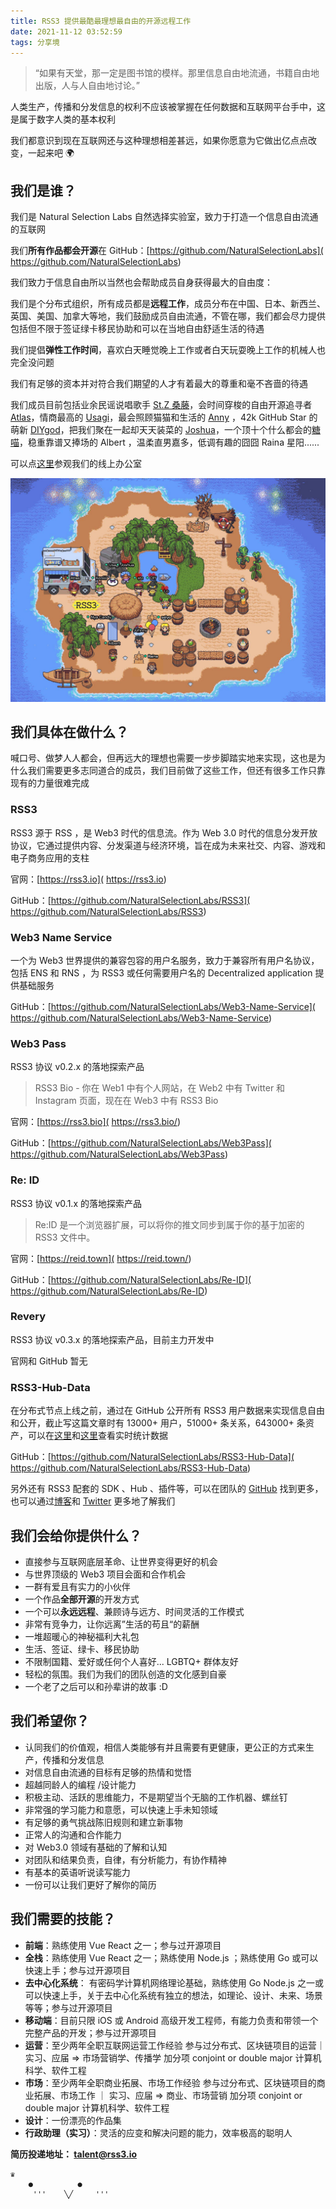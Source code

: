 ```yaml
---
title: RSS3 提供最酷最理想最自由的开源远程工作
date: 2021-11-12 03:52:59
tags: 分享境
---
```

> “如果有天堂，那一定是图书馆的模样。那里信息自由地流通，书籍自由地出版，人与人自由地讨论。”

人类生产，传播和分发信息的权利不应该被掌握在任何数据和互联网平台手中，这是属于数字人类的基本权利

我们都意识到现在互联网还与这种理想相差甚远，如果你愿意为它做出亿点点改变，一起来吧 🌍

## 我们是谁？

我们是 Natural Selection Labs 自然选择实验室，致力于打造一个信息自由流通的互联网

我们**所有作品都会开源**在 GitHub：[https://github.com/NaturalSelectionLabs]( https://github.com/NaturalSelectionLabs)

我们致力于信息自由所以当然也会帮助成员自身获得最大的自由度：

我们是个分布式组织，所有成员都是**远程工作**，成员分布在中国、日本、新西兰、英国、美国、加拿大等地，我们鼓励成员自由流通，不管在哪，我们都会尽力提供包括但不限于签证绿卡移民协助和可以在当地自由舒适生活的待遇

我们提倡**弹性工作时间**，喜欢白天睡觉晚上工作或者白天玩耍晚上工作的机械人也完全没问题

我们有足够的资本并对符合我们期望的人才有着最大的尊重和毫不吝啬的待遇

我们成员目前包括业余民谣说唱歌手 [St.Z 桑藤]( https://music.163.com/#/artist?id=12701196)，会时间穿梭的自由开源追寻者 [Atlas]( https://atlasoin.xyz)，情商最高的  [Usagi]( https://tuzi.moe)，最会照顾猫猫和生活的 [Anny]( http://zui-c.com) ，42k GitHub Star 的萌新 [DIYgod]( https://github.com/DIYgod)，把我们聚在一起却天天装菜的 [Joshua]( https://joshua.rss3.bio/)，一个顶十个什么都会的[糖喵]( https://candinya.com)，稳重靠谱又捧场的 Albert ，温柔直男嘉多，低调有趣的囧囧 Raina 星阳......

可以点[这里]( https://gather.town/invite?token=qK0VM80sY7Aj0-hbBUCLaRt7qg6m55W2)参观我们的线上办公室

![](/images/job2.png)

<!--more-->

## 我们具体在做什么？

喊口号、做梦人人都会，但再远大的理想也需要一步步脚踏实地来实现，这也是为什么我们需要更多志同道合的成员，我们目前做了这些工作，但还有很多工作只靠现有的力量很难完成

### RSS3

RSS3 源于 RSS ，是 Web3 时代的信息流。作为 Web 3.0 时代的信息分发开放协议，它通过提供内容、分发渠道与经济环境，旨在成为未来社交、内容、游戏和电子商务应用的支柱

官网：[https://rss3.io]( https://rss3.io)

GitHub：[https://github.com/NaturalSelectionLabs/RSS3]( https://github.com/NaturalSelectionLabs/RSS3)

### Web3 Name Service

一个为 Web3 世界提供的兼容包容的用户名服务，致力于兼容所有用户名协议，包括 ENS 和 RNS ，为 RSS3 或任何需要用户名的 Decentralized application 提供基础服务

GitHub：[https://github.com/NaturalSelectionLabs/Web3-Name-Service]( https://github.com/NaturalSelectionLabs/Web3-Name-Service)

### Web3 Pass

RSS3 协议 v0.2.x 的落地探索产品

> RSS3 Bio - 你在 Web1 中有个人网站，在 Web2 中有 Twitter 和 Instagram 页面，现在在 Web3 中有 RSS3 Bio

官网：[https://rss3.bio]( https://rss3.bio/)

GitHub：[https://github.com/NaturalSelectionLabs/Web3Pass]( https://github.com/NaturalSelectionLabs/Web3Pass)

### Re: ID

RSS3 协议 v0.1.x 的落地探索产品

> Re:ID 是一个浏览器扩展，可以将你的推文同步到属于你的基于加密的 RSS3 文件中。

官网：[https://reid.town]( https://reid.town/)

GitHub：[https://github.com/NaturalSelectionLabs/Re-ID]( https://github.com/NaturalSelectionLabs/Re-ID)

### Revery

RSS3 协议 v0.3.x 的落地探索产品，目前主力开发中

官网和 GitHub 暂无

### RSS3-Hub-Data

在分布式节点上线之前，通过在 GitHub 公开所有 RSS3 用户数据来实现信息自由和公开，截止写这篇文章时有 13000+ 用户，51000+ 条关系，643000+ 条资产，可以在[这里]( https://dashboard.rss3.dev/)和[这里]( https://github.com/NaturalSelectionLabs/RSS3-Hub-Data/blob/main/statistics/overall.json)查看实时统计数据

GitHub：[https://github.com/NaturalSelectionLabs/RSS3-Hub-Data]( https://github.com/NaturalSelectionLabs/RSS3-Hub-Data)

另外还有 RSS3 配套的 SDK 、Hub 、插件等，可以在团队的 [GitHub]( https://github.com/NaturalSelectionLabs/RSS3) 找到更多，也可以通过[博客]( https://www.notion.so/fcbc0cea4cc4487c88f1872066254bf3)和 [Twitter]( https://twitter.com/rss3_) 更多地了解我们

## 我们会给你提供什么？

- 直接参与互联网底层革命、让世界变得更好的机会
- 与世界顶级的 Web3 项目会面和合作机会
- 一群有爱且有实力的小伙伴
- 一个作品**全部开源**的开发方式
- 一个可以**永远远程**、兼顾诗与远方、时间灵活的工作模式
- 非常有竞争力，让你远离”生活的苟且“的薪酬
- 一堆超暖心的神秘福利大礼包
- 生活、签证、绿卡、移民协助
- 不限制国籍、爱好或任何个人喜好... LGBTQ+ 群体友好
- 轻松的氛围。我们为我们的团队创造的文化感到自豪
- 一个老了之后可以和孙辈讲的故事 :D

## 我们希望你？

- 认同我们的价值观，相信人类能够有并且需要有更健康，更公正的方式来生产，传播和分发信息
- 对信息自由流通的目标有足够的热情和觉悟
- 超越同龄人的编程 /设计能力
- 积极主动、活跃的思维能力，不是期望当个无脑的工作机器、螺丝钉
- 非常强的学习能力和意愿，可以快速上手未知领域
- 有足够的勇气挑战陈旧规则和建立新事物
- 正常人的沟通和合作能力
- 对 Web3.0 领域有基础的了解和认知
- 对团队和结果负责，自律，有分析能力，有协作精神
- 有基本的英语听说读写能力
- 一份可以让我们更好了解你的简历

## 我们需要的技能？

- **前端**：熟练使用 Vue React 之一；参与过开源项目
- **全栈**：熟练使用 Vue React 之一；熟练使用 Node.js ；熟练使用 Go 或可以快速上手；参与过开源项目
- **去中心化系统**： 有密码学计算机网络理论基础，熟练使用 Go Node.js 之一或可以快速上手，关于去中心化系统有独立的想法，如理论、设计、未来、场景等等；参与过开源项目
- **移动端**：目前只限 iOS 或 Android 高级开发工程师，有能力负责和带领一个完整产品的开发；参与过开源项目
- **运营**：至少两年全职互联网运营工作经验 参与过分布式、区块链项目的运营｜实习、应届 ⇒  市场营销学、传播学  加分项 conjoint or double major 计算机科学、软件工程
- **市场**：至少两年全职商业拓展、市场工作经验 参与过分布式、区块链项目的商业拓展、市场工作 ｜ 实习、应届 ⇒ 商业、市场营销  加分项 conjoint or double major 计算机科学、软件工程
- **设计**：一份漂亮的作品集
- **行政助理（实习）**：灵活的应变和解决问题的能力，效率极高的聪明人

**简历投递地址： talent@rss3.io** 
 
```
♛
    ●          ●
     '''    ╲╱     '''
```